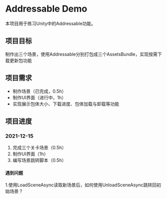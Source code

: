 # Addressable Demo
本项目用于练习Unity中的Addressable功能。

## 项目目标
制作出三个场景，使用Addressable分别打包成三个AssetsBundle，实现按需下载更新包功能

## 项目需求
- 制作场景（已完成，0.5h）
- 制作UI界面（进行中，1h）
- 实现展示包体大小、下载进度、包体加载与卸载等功能

## 项目进度
### 2021-12-15
1. 完成三个关卡场景（0.5h）
2. 制作UI界面（1h）
3. 编写场景跳转脚本（0.5h）

#### 遇到问题
1.使用LoadSceneAsync读取新场景后，如何使用UnloadSceneAsync跳转回初始场景？